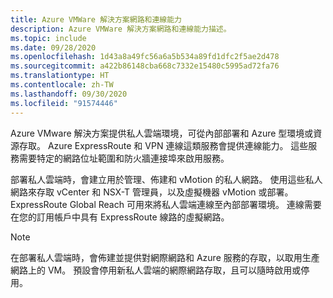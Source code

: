```yaml
---
title: Azure VMWare 解決方案網路和連線能力
description: Azure VMWare 解決方案網路和連線能力描述。
ms.topic: include
ms.date: 09/28/2020
ms.openlocfilehash: 1d43a8a49fc56a6a5b534a89fd1dfc2f5ae2d478
ms.sourcegitcommit: a422b86148cba668c7332e15480c5995ad72fa76
ms.translationtype: HT
ms.contentlocale: zh-TW
ms.lasthandoff: 09/30/2020
ms.locfileid: "91574446"
---
```

<!-- Used in introduction.md and concepts-networking.md -->

Azure VMware 解決方案提供私人雲端環境，可從內部部署和 Azure 型環境或資源存取。 Azure ExpressRoute 和 VPN 連線這類服務會提供連線能力。 這些服務需要特定的網路位址範圍和防火牆連接埠來啟用服務。

部署私人雲端時，會建立用於管理、佈建和 vMotion 的私人網路。 使用這些私人網路來存取 vCenter 和 NSX-T 管理員，以及虛擬機器 vMotion 或部署。  ExpressRoute Global Reach 可用來將私人雲端連線至內部部署環境。 連線需要在您的訂用帳戶中具有 ExpressRoute 線路的虛擬網路。



>[!NOTE]
>在部署私人雲端時，會佈建並提供對網際網路和 Azure 服務的存取，以取用生產網路上的 VM。  預設會停用新私人雲端的網際網路存取，且可以隨時啟用或停用。